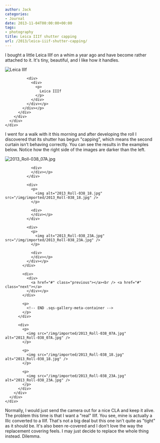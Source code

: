 ```yaml
---
author: Jack
categories:
- Journal
date: 2013-11-04T00:00:00+00:00
tags:
- photography
title: Leica IIIf shutter capping
url: /2013/leica-iiif-shutter-capping/
---
```


<div>
  <div>
    <div>
      <div>
        <div>
          <p>
            I bought a little Leica IIIf on a whim a year ago and have become rather attached to it. It's tiny, beautiful, and I like how it handles.  
          </p>
        </div>
      </div>
    </div>
  </div>
  
  <div>
    <div>
      <div>
        <div>
          <div>
            <div>
              <div>
                <img alt="Leica IIIf" src="/img/imported/20131104_DSCF0005-edit.jpg" />
              </div>
              
              <div>
                <div>
                  <p>
                    Leica IIIf
                  </p>
                </div>
              </div></p>
            </div></p>
          </div>
        </div>
      </div>
    </div>
  </div>
  
  <div>
    <div>
      <div>
        <div>
          <p>
            I went for a walk with it this morning and after developing the roll I discovered that its shutter has begun "capping", which means the second curtain isn't behaving correctly. You can see the results in the examples below. Notice how the right side of the images are darker than the left. 
          </p>
        </div>
      </div>
    </div>
  </div>
  
  <div>
    <div>
      <div>
        <div>
          <div>
            <div>
              <div>
                <p>
                  <img alt="2013_Roll-038_07A.jpg" src="/img/imported/2013_Roll-038_07A.jpg" />
                </p>
                
                <div>
                </div></p>
              </div>
              
              <div>
                <p>
                  <img alt="2013_Roll-038_18.jpg" src="/img/imported/2013_Roll-038_18.jpg" />
                </p>
                
                <div>
                </div></p>
              </div>
              
              <div>
                <p>
                  <img alt="2013_Roll-038_23A.jpg" src="/img/imported/2013_Roll-038_23A.jpg" />
                </p>
                
                <div>
                </div></p>
              </div></p>
            </div>
            
            <div>
              <div>
                <a href="#" class="previous"></a><br /> <a href="#" class="next"></a>
              </div></p>
            </div>
            
            <p>
              <!-- END .sqs-gallery-meta-container -->
            </p>
          </div>
          
          <div>
            <p>
              <img src="/img/imported/2013_Roll-038_07A.jpg" alt="2013_Roll-038_07A.jpg" />
            </p>
            
            <p>
              <img src="/img/imported/2013_Roll-038_18.jpg" alt="2013_Roll-038_18.jpg" />
            </p>
            
            <p>
              <img src="/img/imported/2013_Roll-038_23A.jpg" alt="2013_Roll-038_23A.jpg" />
            </p>
          </div>
        </div>
      </div>
    </div>
  </div>
  
  <div>
    <div>
      <div>
        <div>
          <p>
            Normally, I would just send the camera out for a nice CLA and keep it alive. The problem this time is that I want a "real" IIIf. You see, mine is actually a IIIc converted to a IIIf. That's not a big deal but this one isn't quite as "tight" as it should be. It's also been re-covered and I don't love the way the replacement covering feels. I may just decide to replace the whole thing instead. Dilemma. 
          </p>
        </div>
      </div>
    </div>
  </div>
</div>